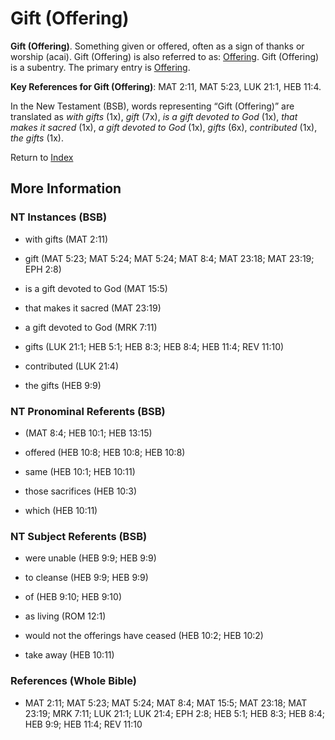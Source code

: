 # Gift (Offering)
**Gift (Offering)**. 
Something given or offered, often as a sign of thanks or worship (acai). 
Gift (Offering) is also referred to as: 
[Offering](Offering.md). 
Gift (Offering) is a subentry. The primary entry is 
[Offering](Offering.md). 


**Key References for Gift (Offering)**: 
MAT 2:11, MAT 5:23, LUK 21:1, HEB 11:4. 




In the New Testament (BSB), words representing “Gift (Offering)” are translated as 
*with gifts* (1x), *gift* (7x), *is a gift devoted to God* (1x), *that makes it sacred* (1x), *a gift devoted to God* (1x), *gifts* (6x), *contributed* (1x), *the gifts* (1x). 


Return to [Index](00-Index.md)

## More Information

### NT Instances (BSB)

* with gifts (MAT 2:11)

* gift (MAT 5:23; MAT 5:24; MAT 5:24; MAT 8:4; MAT 23:18; MAT 23:19; EPH 2:8)

* is a gift devoted to God (MAT 15:5)

* that makes it sacred (MAT 23:19)

* a gift devoted to God (MRK 7:11)

* gifts (LUK 21:1; HEB 5:1; HEB 8:3; HEB 8:4; HEB 11:4; REV 11:10)

* contributed (LUK 21:4)

* the gifts (HEB 9:9)



### NT Pronominal Referents (BSB)

*  (MAT 8:4; HEB 10:1; HEB 13:15)

* offered (HEB 10:8; HEB 10:8; HEB 10:8)

* same (HEB 10:1; HEB 10:11)

* those sacrifices (HEB 10:3)

* which (HEB 10:11)



### NT Subject Referents (BSB)

* were unable (HEB 9:9; HEB 9:9)

* to cleanse (HEB 9:9; HEB 9:9)

* of (HEB 9:10; HEB 9:10)

* as living (ROM 12:1)

* would not the offerings have ceased (HEB 10:2; HEB 10:2)

* take away (HEB 10:11)



### References (Whole Bible)

* MAT 2:11; MAT 5:23; MAT 5:24; MAT 8:4; MAT 15:5; MAT 23:18; MAT 23:19; MRK 7:11; LUK 21:1; LUK 21:4; EPH 2:8; HEB 5:1; HEB 8:3; HEB 8:4; HEB 9:9; HEB 11:4; REV 11:10



